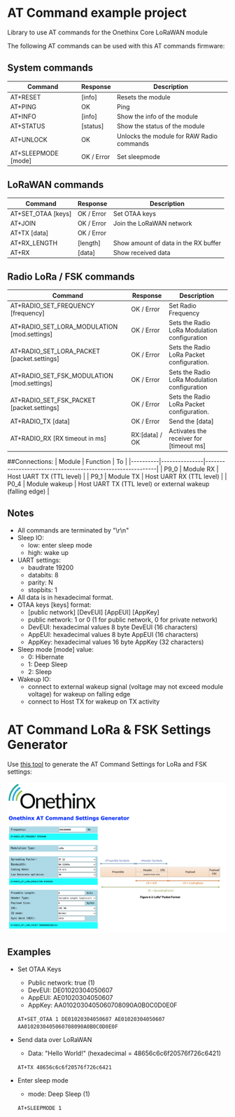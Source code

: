 # AT Command example project
Library to use AT commands for the Onethinx Core LoRaWAN module

The following AT commands can be used with this AT commands firmware:

## System commands
| Command             | Response   | Description                               |
|---------------------|------------|-------------------------------------------|
| AT+RESET            | [info]     | Resets the module                         |
| AT+PING             | OK         | Ping                                      |
| AT+INFO             | [info]     | Show the info of the module               |
| AT+STATUS           | [status]   | Show the status of the module             |
| AT+UNLOCK           | OK         | Unlocks the module for RAW Radio commands |
| AT+SLEEPMODE [mode] | OK / Error | Set sleepmode                             |

## LoRaWAN commands
| Command             | Response   | Description                          |
|---------------------|------------|--------------------------------------|
| AT+SET_OTAA [keys]  | OK / Error | Set OTAA keys                        |
| AT+JOIN             | OK / Error | Join the LoRaWAN network             |
| AT+TX [data]        | OK / Error |                                      |
| AT+RX_LENGTH        | [length]   | Show amount of data in the RX buffer |
| AT+RX               | [data]     | Show received data                   |

## Radio LoRa / FSK commands
| Command                                     | Response       | Description                                  |
|---------------------------------------------|----------------|----------------------------------------------|
| AT+RADIO_SET_FREQUENCY [frequency]          | OK / Error     | Set Radio Frequency                          |
| AT+RADIO_SET_LORA_MODULATION [mod.settings] | OK / Error     | Sets the Radio LoRa Modulation configuration |
| AT+RADIO_SET_LORA_PACKET [packet.settings]  | OK / Error     | Sets the Radio LoRa Packet configuration.    |
| AT+RADIO_SET_FSK_MODULATION [mod.settings]  | OK / Error     | Sets the Radio LoRa Modulation configuration |
| AT+RADIO_SET_FSK_PACKET [packet.settings]   | OK / Error     | Sets the Radio LoRa Packet configuration.    |
| AT+RADIO_TX [data]                          | OK / Error     | Send the [data]                              |
| AT+RADIO_RX [RX timeout in ms]              | RX:[data] / OK | Activates the receiver for [timeout ms]      |

##Connections:
| Module   | Function      | To                                                         |
|----------|---------------|------------------------------------------------------------|
| P9_0     | Module RX     | Host UART TX (TTL level)                                   |
| P9_1     | Module TX     | Host UART RX (TTL level)                                   |
| P0_4     | Module wakeup | Host UART TX (TTL level) or external wakeup (falling edge) |


## Notes
- All commands are terminated by "\r\n"
- Sleep IO: 
    - low: enter sleep mode
    - high: wake up
- UART settings: 
    - baudrate 19200
    - databits: 8
    - parity: N
    - stopbits: 1
- All data is in hexadecimal format.
- OTAA keys [keys] format:
    - [public network] [DevEUI] [AppEUI] [AppKey]
    - public network: 1 or 0 (1 for public network, 0 for private network)
    - DevEUI: hexadecimal values 8 byte DevEUI (16 characters)
    - AppEUI: hexadecimal values 8 byte AppEUI (16 characters)
    - AppKey: hexadecimal values 16 byte AppKey (32 characters)
- Sleep mode [mode] value:
    - 0: Hibernate
    - 1: Deep Sleep	
    - 2: Sleep
- Wakeup IO:
    - connect to external wakeup signal (voltage may not exceed module voltage) for wakeup on falling edge
    - connect to Host TX for wakeup on TX activity
    
# AT Command LoRa & FSK Settings Generator
Use [this tool](https://onethinx.com/AT_Command_SettingsGen) to generate the AT Command Settings for LoRa and FSK settings:<br><br>
<a href="https://onethinx.com/AT_Command_SettingsGen" rel="Onethinx">![AT_Command_SettingsGen](https://github.com/onethinx/Readme_assets/blob/main/AT_Command_SettingsGen.png)</a>
## Examples

- Set OTAA Keys
    - Public network: true (1)
    - DevEUI: DE01020304050607
    - AppEUI: AE01020304050607
    - AppKey: AA0102030405060708090A0B0C0D0E0F
   
    ```AT+SET_OTAA 1 DE01020304050607 AE01020304050607 AA0102030405060708090A0B0C0D0E0F```

- Send data over LoRaWAN
    - Data: "Hello World!" (hexadecimal = 48656c6c6f20576f726c6421)
    
    ```AT+TX 48656c6c6f20576f726c6421```

- Enter sleep mode
    - mode: Deep Sleep (1)
    
    ```AT+SLEEPMODE 1```
